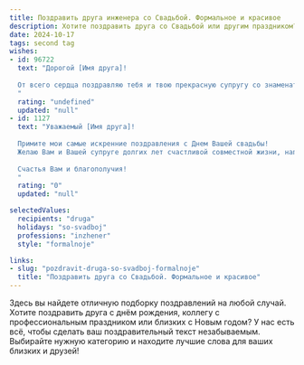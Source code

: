 ```yaml
---
title: Поздравить друга инженера со Свадьбой. Формальное и красивое
description: Хотите поздравить друга со Свадьбой или другим праздником? Наш ИИ создаст незабываемое поздравление, а вы обязательно выделитесь среди других.  
date: 2024-10-17
tags: second tag
wishes:
- id: 96722
  text: "Дорогой [Имя друга]!
  
  От всего сердца поздравляю тебя и твою прекрасную супругу со знаменательным событием — вашей свадьбой! Желаю вам крепкой и счастливой семейной жизни, полного взаимопонимания и неиссякаемой любви. Пусть ваш союз будет таким же прочным и надежным, как лучшие инженерные проекты.  Пусть ваш совместный путь будет полон радости, благополучия и ярких впечатлений.  Горько!
  "
  rating: "undefined"
  updated: "null"
- id: 1127
  text: "Уважаемый [Имя друга]!
  
  Примите мои самые искренние поздравления с Днем Вашей свадьбы!
  Желаю Вам и Вашей супруге долгих лет счастливой совместной жизни, наполненной любовью, взаимопониманием и радостью. Пусть Ваш семейный очаг всегда горит ярким пламенем, согревая теплом и уютом.
  
  Счастья Вам и благополучия!
  "
  rating: "0"
  updated: "null"

selectedValues:
  recipients: "druga"
  holidays: "so-svadboj"
  professions: "inzhener"
  style: "formalnoje"

links:
- slug: "pozdravit-druga-so-svadboj-formalnoje"
  title: "Поздравить друга со Свадьбой. Формальное и красивое"
---
```


Здесь вы найдете отличную подборку поздравлений на любой случай. 
Хотите поздравить друга с днём рождения, коллегу с профессиональным праздником или близких с Новым годом? У нас есть всё, чтобы сделать ваш поздравительный текст незабываемым. Выбирайте нужную категорию и находите лучшие слова для ваших близких и друзей!
